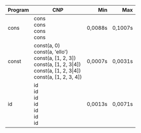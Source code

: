 Program | CNP | Min | Max
--- | --- | ---: | ---:
cons | cons<br/>cons<br/>cons<br/>cons | 0,0088s | 0,1007s
const | const(a, 0)<br/>const(a, 'ello')<br/>const(a, [1, 2, 3])<br/>const(a, [1, 2, 3\|4])<br/>const(a, [1, 2, 3\|4])<br/>const(a, [1, 2, 3, 4]) | 0,0007s | 0,0031s
id | id<br/>id<br/>id<br/>id<br/>id<br/>id<br/>id | 0,0013s | 0,0071s
